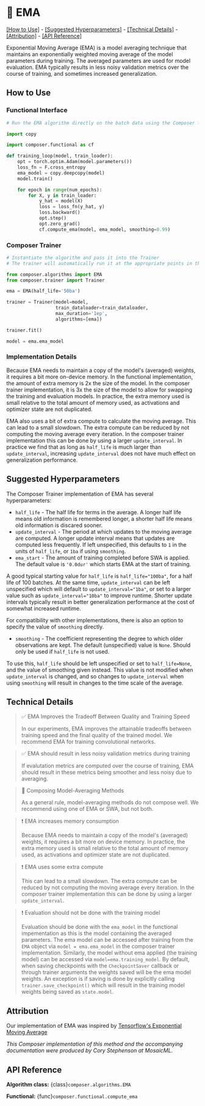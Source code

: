 # 🚚 EMA

[\[How to Use\]](#how-to-use) - [\[Suggested Hyperparameters\]](#suggested-hyperparameters) - [\[Technical Details\]](#technical-details) - [\[Attribution\]](#attribution) - [\[API Reference\]](#api-reference)

Exponential Moving Average (EMA) is a model averaging technique that maintains an exponentially weighted moving average of the model parameters during training. The averaged parameters are used for model evaluation. EMA typically results in less noisy validation metrics over the course of training, and sometimes increased generalization.

## How to Use

### Functional Interface

```python
# Run the EMA algorithm directly on the batch data using the Composer functional API

import copy

import composer.functional as cf

def training_loop(model, train_loader):
    opt = torch.optim.Adam(model.parameters())
    loss_fn = F.cross_entropy
    ema_model = copy.deepcopy(model)
    model.train()

    for epoch in range(num_epochs):
        for X, y in train_loader:
            y_hat = model(X)
            loss = loss_fn(y_hat, y)
            loss.backward()
            opt.step()
            opt.zero_grad()
            cf.compute_ema(model, ema_model, smoothing=0.99)
```

### Composer Trainer

<!-- TODO: Address timeouts -->
<!--pytest-codeblocks:skip-->
```python
# Instantiate the algorithm and pass it into the Trainer
# The trainer will automatically run it at the appropriate points in the training loop

from composer.algorithms import EMA
from composer.trainer import Trainer

ema = EMA(half_life='50ba')

trainer = Trainer(model=model,
                  train_dataloader=train_dataloader,
                  max_duration='1ep',
                  algorithms=[ema])

trainer.fit()

model = ema.ema_model
```

### Implementation Details

Because EMA needs to maintain a copy of the model's (averaged) weights, it requires a bit more on-device memory. In the functional implementation, the amount of extra memory is 2x the size of the model. In the composer trainer implementation, it is 3x the size of the model to allow for swapping the training and evaluation models. In practice, the extra memory used is small relative to the total amount of memory used, as activations and optimizer state are not duplicated.

EMA also uses a bit of extra compute to calculate the moving average. This can lead to a small slowdown. The extra compute can be reduced by not computing the moving average every iteration. In the composer trainer implementation this can be done by using a larger `update_interval`. In practice we find that as long as `half_life` is much larger than `update_interval`, increasing `update_interval` does not have much effect on generalization performance.

## Suggested Hyperparameters

The Composer Trainer implementation of EMA has several hyperparameters:

- `half_life` - The half life for terms in the average. A longer half life means old information is remembered longer, a shorter half life means old information is discared sooner.
- `update_interval` - The period at which updates to the moving average are computed. A longer update interval means that updates are computed less frequently. If left unspecified, this defaults to `1` in the units of `half_life`, or `1ba` if using `smoothing`.
- `ema_start` -  The amount of training completed before SWA is applied. The default value is `'0.0dur'` which starts EMA at the start of training.

A good typical starting value for `half_life` is `half_life="100ba"`, for a half life of 100 batches. At the same time, `update_interval` can be left unspecified which will default to `update_interval="1ba"`, or set to a larger value such as `update_interval="10ba"` to improve runtime. Shorter update intervals typically result in better generalization performance at the cost of somewhat increased runtime.

For compatibility with other implementations, there is also an option to specify the value of `smoothing` directly.

- `smoothing` - The coefficient representing the degree to which older observations are kept. The default (unspecified) value is `None`. Should only be used if `half_life` is not used.

To use this, `half_life` should be left unspecified or set to `half_life=None`, and the value of smoothing given instead. This value is not modified when `update_interval` is changed, and so changes to `update_interval` when using `smoothing` will result in changes to the time scale of the average.

## Technical Details

> ✅ EMA Improves the Tradeoff Between Quality and Training Speed
>
> In our experiments, EMA improves the attainable tradeoffs between training speed and the final quality of the trained model.
> We recommend EMA for training convolutional networks.

>  ✅ EMA should result in less noisy validation metrics during training
>
> If evalutation metrics are computed over the course of training, EMA should result in
> these metrics being smoother and less noisy due to averaging.

> 🚧 Composing Model-Averaging Methods
>
> As a general rule, model-averaging methods do not compose well. We recommend using one
> of EMA or SWA, but not both.

> ❗ EMA increases memory consumption
>
> Because EMA needs to maintain a copy of the model's (averaged) weights, it requires a bit more on device memory. In practice, the extra memory used is small relative to the total amount of memory used, as activations and optimizer state are not duplicated.

> ❗ EMA uses some extra compute
>
>This can lead to a small slowdown. The extra compute can be reduced by not computing the moving average every iteration. In the composer trainer implementation this can be done by using a larger `update_interval`.

> ❗ Evaluation should not be done with the training model
>
> Evaluation should be done with the `ema_model` in the functional impementation as this is the model containing the averaged parameters. The ema model can be accessed after training from the `EMA` object via `model = ema.ema_model` in the composer trainer implementation. Similarly, the model without ema applied (the training model) can be accessed via `model=ema.training_model`. By default, when saving checkpoints with the `CheckpointSaver` callback or through trainer arguments the weights saved will be the ema model weights. An exception is if saving is done by explicitly calling `trainer.save_checkpoint()` which will result in the training model weights being saved as `state.model`.


## Attribution

Our implementation of EMA was inspired by [Tensorflow's Exponential Moving Average](https://www.tensorflow.org/api_docs/python/tf/train/ExponentialMovingAverage)

*This Composer implementation of this method and the accompanying documentation were produced by Cory Stephenson at MosaicML.*

## API Reference

**Algorithm class:** {class}`composer.algorithms.EMA`

**Functional:** {func}`composer.functional.compute_ema`
